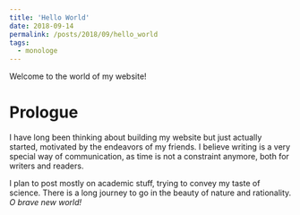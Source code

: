 ```yaml
---
title: 'Hello World'
date: 2018-09-14
permalink: /posts/2018/09/hello_world
tags:
  - monologe
---
```


Welcome to the world of my website!

# Prologue

I have long been thinking about building my website but just actually started, motivated by the endeavors of my friends. I believe writing is a very special way of communication, as time is not a constraint anymore, both for writers and readers. 

I plan to post mostly on academic stuff, trying to convey my taste of science. There is a long journey to go in the beauty of nature and rationality. *O brave new world!* 

